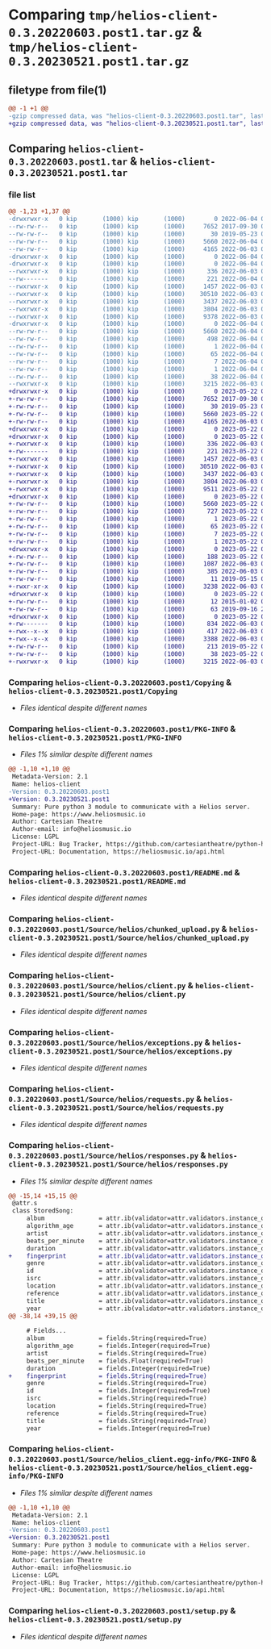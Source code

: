 # Comparing `tmp/helios-client-0.3.20220603.post1.tar.gz` & `tmp/helios-client-0.3.20230521.post1.tar.gz`

## filetype from file(1)

```diff
@@ -1 +1 @@
-gzip compressed data, was "helios-client-0.3.20220603.post1.tar", last modified: Sat Jun  4 00:58:15 2022, max compression
+gzip compressed data, was "helios-client-0.3.20230521.post1.tar", last modified: Mon May 22 01:23:07 2023, max compression
```

## Comparing `helios-client-0.3.20220603.post1.tar` & `helios-client-0.3.20230521.post1.tar`

### file list

```diff
@@ -1,23 +1,37 @@
-drwxrwxr-x   0 kip       (1000) kip       (1000)        0 2022-06-04 00:58:15.802761 helios-client-0.3.20220603.post1/
--rw-rw-r--   0 kip       (1000) kip       (1000)     7652 2017-09-30 07:16:26.000000 helios-client-0.3.20220603.post1/Copying
--rw-rw-r--   0 kip       (1000) kip       (1000)       30 2019-05-23 01:39:54.000000 helios-client-0.3.20220603.post1/MANIFEST.in
--rw-rw-r--   0 kip       (1000) kip       (1000)     5660 2022-06-04 00:58:15.802761 helios-client-0.3.20220603.post1/PKG-INFO
--rw-rw-r--   0 kip       (1000) kip       (1000)     4165 2022-06-03 01:42:25.000000 helios-client-0.3.20220603.post1/README.md
-drwxrwxr-x   0 kip       (1000) kip       (1000)        0 2022-06-04 00:58:15.798761 helios-client-0.3.20220603.post1/Source/
-drwxrwxr-x   0 kip       (1000) kip       (1000)        0 2022-06-04 00:58:15.798761 helios-client-0.3.20220603.post1/Source/helios/
--rwxrwxr-x   0 kip       (1000) kip       (1000)      336 2022-06-03 01:40:00.000000 helios-client-0.3.20220603.post1/Source/helios/__init__.py
--rw-------   0 kip       (1000) kip       (1000)      221 2022-06-04 00:56:41.000000 helios-client-0.3.20220603.post1/Source/helios/__version__.py
--rwxrwxr-x   0 kip       (1000) kip       (1000)     1457 2022-06-03 01:39:49.000000 helios-client-0.3.20220603.post1/Source/helios/chunked_upload.py
--rwxrwxr-x   0 kip       (1000) kip       (1000)    30510 2022-06-03 01:39:54.000000 helios-client-0.3.20220603.post1/Source/helios/client.py
--rwxrwxr-x   0 kip       (1000) kip       (1000)     3437 2022-06-03 01:39:58.000000 helios-client-0.3.20220603.post1/Source/helios/exceptions.py
--rwxrwxr-x   0 kip       (1000) kip       (1000)     3804 2022-06-03 01:40:05.000000 helios-client-0.3.20220603.post1/Source/helios/requests.py
--rwxrwxr-x   0 kip       (1000) kip       (1000)     9378 2022-06-03 01:40:14.000000 helios-client-0.3.20220603.post1/Source/helios/responses.py
-drwxrwxr-x   0 kip       (1000) kip       (1000)        0 2022-06-04 00:58:15.802761 helios-client-0.3.20220603.post1/Source/helios_client.egg-info/
--rw-rw-r--   0 kip       (1000) kip       (1000)     5660 2022-06-04 00:58:15.000000 helios-client-0.3.20220603.post1/Source/helios_client.egg-info/PKG-INFO
--rw-rw-r--   0 kip       (1000) kip       (1000)      498 2022-06-04 00:58:15.000000 helios-client-0.3.20220603.post1/Source/helios_client.egg-info/SOURCES.txt
--rw-rw-r--   0 kip       (1000) kip       (1000)        1 2022-06-04 00:58:15.000000 helios-client-0.3.20220603.post1/Source/helios_client.egg-info/dependency_links.txt
--rw-rw-r--   0 kip       (1000) kip       (1000)       65 2022-06-04 00:58:15.000000 helios-client-0.3.20220603.post1/Source/helios_client.egg-info/requires.txt
--rw-rw-r--   0 kip       (1000) kip       (1000)        7 2022-06-04 00:58:15.000000 helios-client-0.3.20220603.post1/Source/helios_client.egg-info/top_level.txt
--rw-rw-r--   0 kip       (1000) kip       (1000)        1 2022-06-04 00:58:15.000000 helios-client-0.3.20220603.post1/Source/helios_client.egg-info/zip-safe
--rw-rw-r--   0 kip       (1000) kip       (1000)       38 2022-06-04 00:58:15.802761 helios-client-0.3.20220603.post1/setup.cfg
--rwxrwxr-x   0 kip       (1000) kip       (1000)     3215 2022-06-03 04:50:33.000000 helios-client-0.3.20220603.post1/setup.py
+drwxrwxr-x   0 kip       (1000) kip       (1000)        0 2023-05-22 01:23:07.295567 helios-client-0.3.20230521.post1/
+-rw-rw-r--   0 kip       (1000) kip       (1000)     7652 2017-09-30 07:16:26.000000 helios-client-0.3.20230521.post1/Copying
+-rw-rw-r--   0 kip       (1000) kip       (1000)       30 2019-05-23 01:39:54.000000 helios-client-0.3.20230521.post1/MANIFEST.in
+-rw-rw-r--   0 kip       (1000) kip       (1000)     5660 2023-05-22 01:23:07.319567 helios-client-0.3.20230521.post1/PKG-INFO
+-rw-rw-r--   0 kip       (1000) kip       (1000)     4165 2022-06-03 01:42:25.000000 helios-client-0.3.20230521.post1/README.md
+drwxrwxr-x   0 kip       (1000) kip       (1000)        0 2023-05-22 01:23:07.279567 helios-client-0.3.20230521.post1/Source/
+drwxrwxr-x   0 kip       (1000) kip       (1000)        0 2023-05-22 01:23:07.299567 helios-client-0.3.20230521.post1/Source/helios/
+-rwxrwxr-x   0 kip       (1000) kip       (1000)      336 2022-06-03 01:40:00.000000 helios-client-0.3.20230521.post1/Source/helios/__init__.py
+-rw-------   0 kip       (1000) kip       (1000)      221 2023-05-22 00:59:00.000000 helios-client-0.3.20230521.post1/Source/helios/__version__.py
+-rwxrwxr-x   0 kip       (1000) kip       (1000)     1457 2022-06-03 01:39:49.000000 helios-client-0.3.20230521.post1/Source/helios/chunked_upload.py
+-rwxrwxr-x   0 kip       (1000) kip       (1000)    30510 2022-06-03 01:39:54.000000 helios-client-0.3.20230521.post1/Source/helios/client.py
+-rwxrwxr-x   0 kip       (1000) kip       (1000)     3437 2022-06-03 01:39:58.000000 helios-client-0.3.20230521.post1/Source/helios/exceptions.py
+-rwxrwxr-x   0 kip       (1000) kip       (1000)     3804 2022-06-03 01:40:05.000000 helios-client-0.3.20230521.post1/Source/helios/requests.py
+-rwxrwxr-x   0 kip       (1000) kip       (1000)     9511 2023-05-22 00:55:53.000000 helios-client-0.3.20230521.post1/Source/helios/responses.py
+drwxrwxr-x   0 kip       (1000) kip       (1000)        0 2023-05-22 01:23:07.299567 helios-client-0.3.20230521.post1/Source/helios_client.egg-info/
+-rw-rw-r--   0 kip       (1000) kip       (1000)     5660 2023-05-22 01:23:06.000000 helios-client-0.3.20230521.post1/Source/helios_client.egg-info/PKG-INFO
+-rw-rw-r--   0 kip       (1000) kip       (1000)      727 2023-05-22 01:23:07.000000 helios-client-0.3.20230521.post1/Source/helios_client.egg-info/SOURCES.txt
+-rw-rw-r--   0 kip       (1000) kip       (1000)        1 2023-05-22 01:23:06.000000 helios-client-0.3.20230521.post1/Source/helios_client.egg-info/dependency_links.txt
+-rw-rw-r--   0 kip       (1000) kip       (1000)       65 2023-05-22 01:23:06.000000 helios-client-0.3.20230521.post1/Source/helios_client.egg-info/requires.txt
+-rw-rw-r--   0 kip       (1000) kip       (1000)        7 2023-05-22 01:23:06.000000 helios-client-0.3.20230521.post1/Source/helios_client.egg-info/top_level.txt
+-rw-rw-r--   0 kip       (1000) kip       (1000)        1 2023-05-22 01:23:06.000000 helios-client-0.3.20230521.post1/Source/helios_client.egg-info/zip-safe
+drwxrwxr-x   0 kip       (1000) kip       (1000)        0 2023-05-22 01:23:07.299567 helios-client-0.3.20230521.post1/debian/
+-rw-rw-r--   0 kip       (1000) kip       (1000)      188 2023-05-22 00:59:37.000000 helios-client-0.3.20230521.post1/debian/changelog
+-rw-rw-r--   0 kip       (1000) kip       (1000)     1087 2022-06-03 04:49:46.000000 helios-client-0.3.20230521.post1/debian/control
+-rw-rw-r--   0 kip       (1000) kip       (1000)      385 2022-06-03 01:44:11.000000 helios-client-0.3.20230521.post1/debian/copyright
+-rw-rw-r--   0 kip       (1000) kip       (1000)       11 2019-05-15 03:31:30.000000 helios-client-0.3.20230521.post1/debian/docs
+-rwxr-xr-x   0 kip       (1000) kip       (1000)     3238 2022-06-03 01:41:05.000000 helios-client-0.3.20230521.post1/debian/rules
+drwxrwxr-x   0 kip       (1000) kip       (1000)        0 2023-05-22 01:23:07.307567 helios-client-0.3.20230521.post1/debian/source/
+-rw-rw-r--   0 kip       (1000) kip       (1000)       12 2015-01-02 04:54:06.000000 helios-client-0.3.20230521.post1/debian/source/format
+-rw-rw-r--   0 kip       (1000) kip       (1000)       63 2019-09-16 23:53:59.000000 helios-client-0.3.20230521.post1/debian/source/options
+drwxrwxr-x   0 kip       (1000) kip       (1000)        0 2023-05-22 01:23:07.319567 helios-client-0.3.20230521.post1/debian/tests/
+-rw-------   0 kip       (1000) kip       (1000)      834 2022-06-03 01:41:11.000000 helios-client-0.3.20230521.post1/debian/tests/control
+-rwx--x--x   0 kip       (1000) kip       (1000)      417 2022-06-03 01:43:41.000000 helios-client-0.3.20230521.post1/debian/tests/test-import-module.py
+-rwx--x--x   0 kip       (1000) kip       (1000)     3388 2022-06-03 01:41:17.000000 helios-client-0.3.20230521.post1/debian/tests/test-module-usage.py
+-rw-rw-r--   0 kip       (1000) kip       (1000)      213 2019-05-22 05:29:11.000000 helios-client-0.3.20230521.post1/debian/watch
+-rw-rw-r--   0 kip       (1000) kip       (1000)       38 2023-05-22 01:23:07.319567 helios-client-0.3.20230521.post1/setup.cfg
+-rwxrwxr-x   0 kip       (1000) kip       (1000)     3215 2022-06-03 04:50:33.000000 helios-client-0.3.20230521.post1/setup.py
```

### Comparing `helios-client-0.3.20220603.post1/Copying` & `helios-client-0.3.20230521.post1/Copying`

 * *Files identical despite different names*

### Comparing `helios-client-0.3.20220603.post1/PKG-INFO` & `helios-client-0.3.20230521.post1/PKG-INFO`

 * *Files 1% similar despite different names*

```diff
@@ -1,10 +1,10 @@
 Metadata-Version: 2.1
 Name: helios-client
-Version: 0.3.20220603.post1
+Version: 0.3.20230521.post1
 Summary: Pure python 3 module to communicate with a Helios server.
 Home-page: https://www.heliosmusic.io
 Author: Cartesian Theatre
 Author-email: info@heliosmusic.io
 License: LGPL
 Project-URL: Bug Tracker, https://github.com/cartesiantheatre/python-helios-client/issues
 Project-URL: Documentation, https://heliosmusic.io/api.html
```

### Comparing `helios-client-0.3.20220603.post1/README.md` & `helios-client-0.3.20230521.post1/README.md`

 * *Files identical despite different names*

### Comparing `helios-client-0.3.20220603.post1/Source/helios/chunked_upload.py` & `helios-client-0.3.20230521.post1/Source/helios/chunked_upload.py`

 * *Files identical despite different names*

### Comparing `helios-client-0.3.20220603.post1/Source/helios/client.py` & `helios-client-0.3.20230521.post1/Source/helios/client.py`

 * *Files identical despite different names*

### Comparing `helios-client-0.3.20220603.post1/Source/helios/exceptions.py` & `helios-client-0.3.20230521.post1/Source/helios/exceptions.py`

 * *Files identical despite different names*

### Comparing `helios-client-0.3.20220603.post1/Source/helios/requests.py` & `helios-client-0.3.20230521.post1/Source/helios/requests.py`

 * *Files identical despite different names*

### Comparing `helios-client-0.3.20220603.post1/Source/helios/responses.py` & `helios-client-0.3.20230521.post1/Source/helios/responses.py`

 * *Files 1% similar despite different names*

```diff
@@ -15,14 +15,15 @@
 @attr.s
 class StoredSong:
     album               = attr.ib(validator=attr.validators.instance_of(str))
     algorithm_age       = attr.ib(validator=attr.validators.instance_of(int))
     artist              = attr.ib(validator=attr.validators.instance_of(str))
     beats_per_minute    = attr.ib(validator=attr.validators.instance_of(float))
     duration            = attr.ib(validator=attr.validators.instance_of(int))
+    fingerprint         = attr.ib(validator=attr.validators.instance_of(str))
     genre               = attr.ib(validator=attr.validators.instance_of(str))
     id                  = attr.ib(validator=attr.validators.instance_of(int))
     isrc                = attr.ib(validator=attr.validators.instance_of(str))
     location            = attr.ib(validator=attr.validators.instance_of(str))
     reference           = attr.ib(validator=attr.validators.instance_of(str))
     title               = attr.ib(validator=attr.validators.instance_of(str))
     year                = attr.ib(validator=attr.validators.instance_of(int))
@@ -38,14 +39,15 @@
 
     # Fields...
     album               = fields.String(required=True)
     algorithm_age       = fields.Integer(required=True)
     artist              = fields.String(required=True)
     beats_per_minute    = fields.Float(required=True)
     duration            = fields.Integer(required=True)
+    fingerprint         = fields.String(required=True)
     genre               = fields.String(required=True)
     id                  = fields.Integer(required=True)
     isrc                = fields.String(required=True)
     location            = fields.String(required=True)
     reference           = fields.String(required=True)
     title               = fields.String(required=True)
     year                = fields.Integer(required=True)
```

### Comparing `helios-client-0.3.20220603.post1/Source/helios_client.egg-info/PKG-INFO` & `helios-client-0.3.20230521.post1/Source/helios_client.egg-info/PKG-INFO`

 * *Files 1% similar despite different names*

```diff
@@ -1,10 +1,10 @@
 Metadata-Version: 2.1
 Name: helios-client
-Version: 0.3.20220603.post1
+Version: 0.3.20230521.post1
 Summary: Pure python 3 module to communicate with a Helios server.
 Home-page: https://www.heliosmusic.io
 Author: Cartesian Theatre
 Author-email: info@heliosmusic.io
 License: LGPL
 Project-URL: Bug Tracker, https://github.com/cartesiantheatre/python-helios-client/issues
 Project-URL: Documentation, https://heliosmusic.io/api.html
```

### Comparing `helios-client-0.3.20220603.post1/setup.py` & `helios-client-0.3.20230521.post1/setup.py`

 * *Files identical despite different names*

